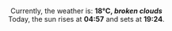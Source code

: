 <p  align="center"><br/>Currently, the weather is: <b> 18°C, <i>broken clouds</i></b></br>Today, the sun rises at <b>04:57</b> and sets at <b>19:24</b>.</p>